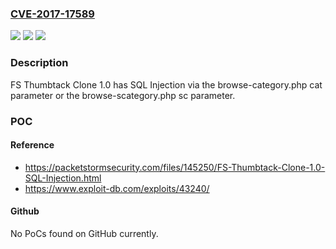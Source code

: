 ### [CVE-2017-17589](https://cve.mitre.org/cgi-bin/cvename.cgi?name=CVE-2017-17589)
![](https://img.shields.io/static/v1?label=Product&message=n%2Fa&color=blue)
![](https://img.shields.io/static/v1?label=Version&message=n%2Fa&color=blue)
![](https://img.shields.io/static/v1?label=Vulnerability&message=n%2Fa&color=brighgreen)

### Description

FS Thumbtack Clone 1.0 has SQL Injection via the browse-category.php cat parameter or the browse-scategory.php sc parameter.

### POC

#### Reference
- https://packetstormsecurity.com/files/145250/FS-Thumbtack-Clone-1.0-SQL-Injection.html
- https://www.exploit-db.com/exploits/43240/

#### Github
No PoCs found on GitHub currently.

